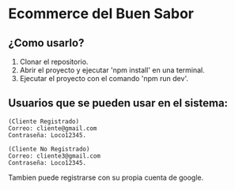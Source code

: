 # Ecommerce del Buen Sabor

## ¿Como usarlo?
1. Clonar el repositorio.
2. Abrir el proyecto y ejecutar 'npm install' en una terminal.
3. Ejecutar el proyecto con el comando 'npm run dev'.

## Usuarios que se pueden usar en el sistema:
```
(Cliente Registrado)
Correo: cliente@gmail.com
Contraseña: Loco12345.

(Cliente No Registrado)
Correo: cliente3@gmail.com
Contraseña: Loco12345.
```
Tambien puede registrarse con su propia cuenta de google.
